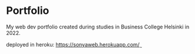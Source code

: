 # Portfolio

My web dev portfolio created during studies in Business College Helsinki in 2022.

deployed in heroku:
https://sonyaweb.herokuapp.com/
̰